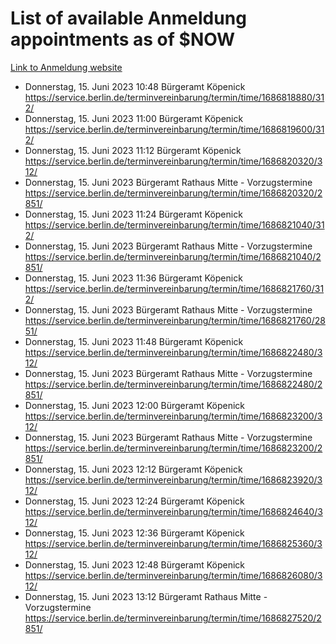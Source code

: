 # List of available Anmeldung appointments as of $NOW
[Link to Anmeldung website](https://service.berlin.de/terminvereinbarung/termin/tag.php?termin=1&anliegen[]=120686&dienstleisterlist=122210,122217,327316,122219,327312,122227,327314,122231,327346,122243,327348,122254,122252,329742,122260,329745,122262,329748,122271,327278,122273,327274,122277,327276,330436,122280,327294,122282,327290,122284,327292,122291,327270,122285,327266,122286,327264,122296,327268,150230,329760,122297,327286,122294,327284,122312,329763,122314,329775,122304,327330,122311,327334,122309,327332,317869,122281,327352,122279,329772,122283,122276,327324,122274,327326,122267,329766,122246,327318,122251,327320,122257,327322,122208,327298,122226,327300&herkunft=http%3A%2F%2Fservice.berlin.de%2Fdienstleistung%2F120686%2F)
- Donnerstag, 15. Juni 2023 10:48 Bürgeramt Köpenick https://service.berlin.de/terminvereinbarung/termin/time/1686818880/312/
- Donnerstag, 15. Juni 2023 11:00 Bürgeramt Köpenick https://service.berlin.de/terminvereinbarung/termin/time/1686819600/312/
- Donnerstag, 15. Juni 2023 11:12 Bürgeramt Köpenick https://service.berlin.de/terminvereinbarung/termin/time/1686820320/312/
- Donnerstag, 15. Juni 2023  Bürgeramt Rathaus Mitte - Vorzugstermine https://service.berlin.de/terminvereinbarung/termin/time/1686820320/2851/
- Donnerstag, 15. Juni 2023 11:24 Bürgeramt Köpenick https://service.berlin.de/terminvereinbarung/termin/time/1686821040/312/
- Donnerstag, 15. Juni 2023  Bürgeramt Rathaus Mitte - Vorzugstermine https://service.berlin.de/terminvereinbarung/termin/time/1686821040/2851/
- Donnerstag, 15. Juni 2023 11:36 Bürgeramt Köpenick https://service.berlin.de/terminvereinbarung/termin/time/1686821760/312/
- Donnerstag, 15. Juni 2023  Bürgeramt Rathaus Mitte - Vorzugstermine https://service.berlin.de/terminvereinbarung/termin/time/1686821760/2851/
- Donnerstag, 15. Juni 2023 11:48 Bürgeramt Köpenick https://service.berlin.de/terminvereinbarung/termin/time/1686822480/312/
- Donnerstag, 15. Juni 2023  Bürgeramt Rathaus Mitte - Vorzugstermine https://service.berlin.de/terminvereinbarung/termin/time/1686822480/2851/
- Donnerstag, 15. Juni 2023 12:00 Bürgeramt Köpenick https://service.berlin.de/terminvereinbarung/termin/time/1686823200/312/
- Donnerstag, 15. Juni 2023  Bürgeramt Rathaus Mitte - Vorzugstermine https://service.berlin.de/terminvereinbarung/termin/time/1686823200/2851/
- Donnerstag, 15. Juni 2023 12:12 Bürgeramt Köpenick https://service.berlin.de/terminvereinbarung/termin/time/1686823920/312/
- Donnerstag, 15. Juni 2023 12:24 Bürgeramt Köpenick https://service.berlin.de/terminvereinbarung/termin/time/1686824640/312/
- Donnerstag, 15. Juni 2023 12:36 Bürgeramt Köpenick https://service.berlin.de/terminvereinbarung/termin/time/1686825360/312/
- Donnerstag, 15. Juni 2023 12:48 Bürgeramt Köpenick https://service.berlin.de/terminvereinbarung/termin/time/1686826080/312/
- Donnerstag, 15. Juni 2023 13:12 Bürgeramt Rathaus Mitte - Vorzugstermine https://service.berlin.de/terminvereinbarung/termin/time/1686827520/2851/
